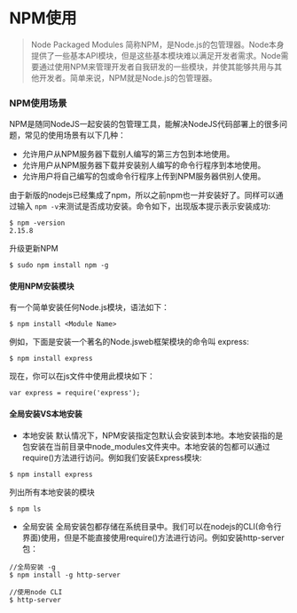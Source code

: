 # NPM使用
> Node Packaged Modules 简称NPM，是Node.js的包管理器。Node本身提供了一些基本API模块，但是这些基本模块难以满足开发者需求。Node需要通过使用NPM来管理开发者自我研发的一些模块，并使其能够共用与其他开发者。简单来说，NPM就是Node.js的包管理器。


### NPM使用场景
NPM是随同NodeJS一起安装的包管理工具，能解决NodeJS代码部署上的很多问题，常见的使用场景有以下几种：
- 允许用户从NPM服务器下载别人编写的第三方包到本地使用。
- 允许用户从NPM服务器下载并安装别人编写的命令行程序到本地使用。
- 允许用户将自己编写的包或命令行程序上传到NPM服务器供别人使用。

由于新版的nodejs已经集成了npm，所以之前npm也一并安装好了。同样可以通过输入 `npm -v`来测试是否成功安装。命令如下，出现版本提示表示安装成功:
```
$ npm -version
2.15.8
```
升级更新NPM
```
$ sudo npm install npm -g
```

#### 使用NPM安装模块
有一个简单安装任何Node.js模块，语法如下：
```
$ npm install <Module Name>
```
例如，下面是安装一个著名的Node.jsweb框架模块的命令叫 express:
```
$ npm install express
```
现在，你可以在js文件中使用此模块如下：
```
var express = require('express');
```
#### 全局安装VS本地安装
- 本地安装
默认情况下，NPM安装指定包默认会安装到本地。本地安装指的是包安装在当前目录中node_modules文件夹中。本地安装的包都可以通过require()方法进行访问。例如我们安装Express模块:
```
$ npm install express
```
列出所有本地安装的模块
```
$ npm ls
```

- 全局安装
全局安装包都存储在系统目录中。我们可以在nodejs的CLI(命令行界面)使用，但是不能直接使用require()方法进行访问。例如安装http-server包：
```
//全局安装 -g
$ npm install -g http-server

//使用node CLI  
$ http-server
```
